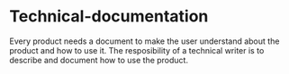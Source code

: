# Technical-documentation

Every product needs a document to make the user understand about the product and how to use it. The resposibility of a technical writer is to describe and document how to use the product.
